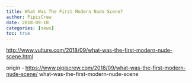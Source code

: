 ```yaml
---
title: What Was The First Modern Nude Scene?
author: PipisCrew
date: 2018-09-10
categories: [news]
toc: true
---
```


http://www.vulture.com/2018/09/what-was-the-first-modern-nude-scene.html

origin - https://www.pipiscrew.com/2018/09/what-was-the-first-modern-nude-scene/ what-was-the-first-modern-nude-scene